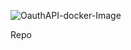 ![OauthAPI-docker-Image](https://github.com/laithrafid/bookstore_oauth-api/actions/workflows/main.yml/badge.svg?branch=main)

Repo

